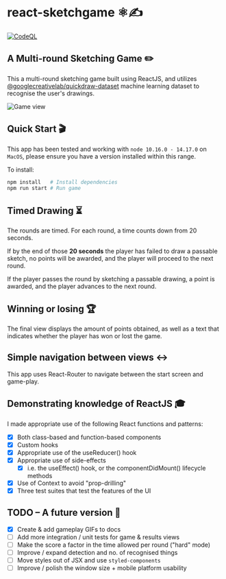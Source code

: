 # react-sketchgame ⚛️✍️

[![CodeQL](https://github.com/jv-k/react-sketchgame/actions/workflows/codeql-analysis.yml/badge.svg)](https://github.com/jv-k/react-sketchgame/actions/workflows/codeql-analysis.yml)

## A Multi-round Sketching Game ✏️

This a multi-round sketching game built using ReactJS, and utilizes [@googlecreativelab/quickdraw-dataset](https://github.com/googlecreativelab/quickdraw-dataset) machine learning dataset to recognise the user's drawings.

![Game view](/imgs/screenshot.gif)

## Quick Start 🎬

This app has been tested and working with `node 10.16.0 - 14.17.0` on `MacOS`, please ensure you have a version installed within this range.

To install:

```sh
npm install   # Install dependencies
npm run start # Run game
```

## Timed Drawing ⏳
The rounds are timed. For each round, a time counts down from 20 seconds. 

If by the end of those **20 seconds** the player has failed to draw a passable sketch, no points will be awarded, and the player will proceed to the next round.

If the player passes the round by sketching a passable drawing, a point is awarded, and the player advances to the next round.

## Winning or losing 🏆
The final view displays the amount of points obtained, as well as a text that indicates whether the player has won or lost the game.

## Simple navigation between views ↔️
This app uses React-Router to navigate between the start screen and game-play.

## Demonstrating knowledge of ReactJS 🎓
I made appropriate use of the following React functions and patterns:

- [x] Both class-based and function-based components
- [x] Custom hooks
- [x] Appropriate use of the useReducer() hook
- [x] Appropriate use of side-effects
  - [x] i.e. the useEffect() hook, or the componentDidMount() lifecycle methods
- [x] Use of Context to avoid "prop-drilling"
- [x] Three test suites that test the features of the UI

## TODO – A future version 🚧
- [x] Create & add gameplay GIFs to docs
- [ ] Add more integration / unit tests for game & results views
- [ ] Make the score a factor in the time allowed per round ("hard" mode)
- [ ] Improve / expand detection and no. of recognised things
- [ ] Move styles out of JSX and use `styled-components`
- [ ] Improve / polish the window size + mobile platform usability
